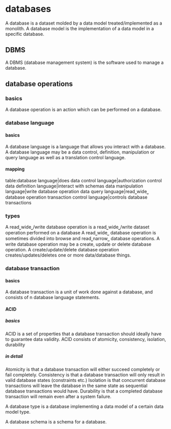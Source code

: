 
# databases

A database is a dataset molded by a data model treated/implemented as a monolith.
A database model is the implementation of a data model in a specific database.

## DBMS

A DBMS (database management system) is the software used to manage a database.

## database operations

### basics

A database operation is an action which can be performed on a database.

### database language

#### basics

A database language is a language that allows you interact with a database.
A database language may be a data control, definition, manipulation or query language as well as a translation control language.

#### mapping

table:database language|does
data control language|authorization control
data definition language|interact with schemas
data manipulation language|write database operation
data query language|read⎵wide⎵ database operation
transaction control language|controls database transactions

### types

A read⎵wide⎵/write database operation is a read⎵wide⎵/write dataset operation performed on a database
A read⎵wide⎵ database operation is sometimes divided into browse and read⎵narrow⎵ database operations.
A write database operation may be a create, update or delete database operation.
A create/update/delete database operation creates/updates/deletes one or more data/database things.


### database transaction

#### basics

A database transaction is a unit of work done against a database, and consists of n database language statements.

#### ACID

##### basics

ACID is a set of properties that a database transaction should ideally have to guarantee data validity.
ACID consists of atomicity, consistency, isolation, durability

##### in detail

Atomicity is that a database transaction will either succeed completely or fail completely.
Consistency is that a database transaction will only result in valid database states (constraints etc.)
Isolation is that concurrent database transactions will leave the database in the same state as sequential database transactions would have.
Durability is that a completed database transaction will remain even after a system failure.


A database type is a database implementing a data model of a certain data model type.



A database schema is a schema for a database.
